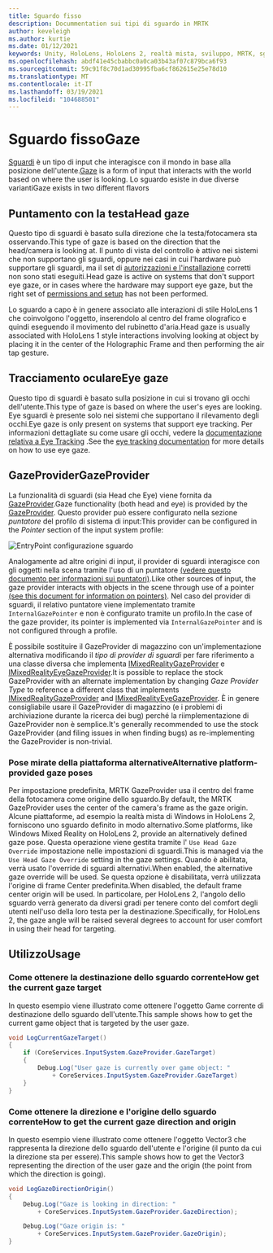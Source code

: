 ```yaml
---
title: Sguardo fisso
description: Docummentation sui tipi di sguardo in MRTK
author: keveleigh
ms.author: kurtie
ms.date: 01/12/2021
keywords: Unity, HoloLens, HoloLens 2, realtà mista, sviluppo, MRTK, sguardo,
ms.openlocfilehash: abdf41e45cbabbc0a0ca03b43af07c879bca6f93
ms.sourcegitcommit: 59c91f8c70d1ad30995fba6cf862615e25e78d10
ms.translationtype: MT
ms.contentlocale: it-IT
ms.lasthandoff: 03/19/2021
ms.locfileid: "104688501"
---
```

# <a name="gaze"></a><span data-ttu-id="6c0cb-104">Sguardo fisso</span><span class="sxs-lookup"><span data-stu-id="6c0cb-104">Gaze</span></span>

<span data-ttu-id="6c0cb-105">[Sguardi](https://docs.microsoft.com/windows/mixed-reality/gaze) è un tipo di input che interagisce con il mondo in base alla posizione dell'utente.</span><span class="sxs-lookup"><span data-stu-id="6c0cb-105">[Gaze](https://docs.microsoft.com/windows/mixed-reality/gaze) is a form of input that interacts with the world based on where the user is looking.</span></span> <span data-ttu-id="6c0cb-106">Lo sguardo esiste in due diverse varianti</span><span class="sxs-lookup"><span data-stu-id="6c0cb-106">Gaze exists in two different flavors</span></span>

## <a name="head-gaze"></a><span data-ttu-id="6c0cb-107">Puntamento con la testa</span><span class="sxs-lookup"><span data-stu-id="6c0cb-107">Head gaze</span></span>

<span data-ttu-id="6c0cb-108">Questo tipo di sguardi è basato sulla direzione che la testa/fotocamera sta osservando.</span><span class="sxs-lookup"><span data-stu-id="6c0cb-108">This type of gaze is based on the direction that the head/camera is looking at.</span></span> <span data-ttu-id="6c0cb-109">Il punto di vista del controllo è attivo nei sistemi che non supportano gli sguardi, oppure nei casi in cui l'hardware può supportare gli sguardi, ma il set di [autorizzazioni e l'installazione](../eye-tracking/EyeTracking_BasicSetup.md#eye-tracking-requirements-checklist) corretti non sono stati eseguiti.</span><span class="sxs-lookup"><span data-stu-id="6c0cb-109">Head gaze is active on systems that don't support eye gaze, or in cases where the hardware may support eye gaze, but the right set of [permissions and setup](../eye-tracking/EyeTracking_BasicSetup.md#eye-tracking-requirements-checklist) has not been performed.</span></span>

<span data-ttu-id="6c0cb-110">Lo sguardo a capo è in genere associato alle interazioni di stile HoloLens 1 che coinvolgono l'oggetto, inserendolo al centro del frame olografico e quindi eseguendo il movimento del rubinetto d'aria.</span><span class="sxs-lookup"><span data-stu-id="6c0cb-110">Head gaze is usually associated with HoloLens 1 style interactions involving looking at object by placing it in the center of the Holographic Frame and then performing the air tap gesture.</span></span>

## <a name="eye-gaze"></a><span data-ttu-id="6c0cb-111">Tracciamento oculare</span><span class="sxs-lookup"><span data-stu-id="6c0cb-111">Eye gaze</span></span>

<span data-ttu-id="6c0cb-112">Questo tipo di sguardi è basato sulla posizione in cui si trovano gli occhi dell'utente.</span><span class="sxs-lookup"><span data-stu-id="6c0cb-112">This type of gaze is based on where the user's eyes are looking.</span></span> <span data-ttu-id="6c0cb-113">Eye sguardi è presente solo nei sistemi che supportano il rilevamento degli occhi.</span><span class="sxs-lookup"><span data-stu-id="6c0cb-113">Eye gaze is only present on systems that support eye tracking.</span></span> <span data-ttu-id="6c0cb-114">Per informazioni dettagliate su come usare gli occhi, vedere la [documentazione relativa a Eye Tracking](../eye-tracking/EyeTracking_Main.md) .</span><span class="sxs-lookup"><span data-stu-id="6c0cb-114">See the [eye tracking documentation](../eye-tracking/EyeTracking_Main.md) for more details on how to use eye gaze.</span></span>

## <a name="gazeprovider"></a><span data-ttu-id="6c0cb-115">GazeProvider</span><span class="sxs-lookup"><span data-stu-id="6c0cb-115">GazeProvider</span></span>

<span data-ttu-id="6c0cb-116">La funzionalità di sguardi (sia Head che Eye) viene fornita da [GazeProvider](xref:Microsoft.MixedReality.Toolkit.Input.GazeProvider).</span><span class="sxs-lookup"><span data-stu-id="6c0cb-116">Gaze functionality (both head and eye) is provided by the [GazeProvider](xref:Microsoft.MixedReality.Toolkit.Input.GazeProvider).</span></span> <span data-ttu-id="6c0cb-117">Questo provider può essere configurato nella sezione *puntatore* del profilo di sistema di input:</span><span class="sxs-lookup"><span data-stu-id="6c0cb-117">This provider can be configured in the *Pointer* section of the input system profile:</span></span>

![EntryPoint configurazione sguardo](../Images/Input/GazeConfigurationEntrypoint.png)

<span data-ttu-id="6c0cb-119">Analogamente ad altre origini di input, il provider di sguardi interagisce con gli oggetti nella scena tramite l'uso di un puntatore [(vedere questo documento per informazioni sui puntatori)](../../architecture/ControllersPointersAndFocus.md).</span><span class="sxs-lookup"><span data-stu-id="6c0cb-119">Like other sources of input, the gaze provider interacts with objects in the scene through use of a pointer [(see this document for information on pointers)](../../architecture/ControllersPointersAndFocus.md).</span></span>
<span data-ttu-id="6c0cb-120">Nel caso del provider di sguardi, il relativo puntatore viene implementato tramite `InternalGazePointer` e non è configurato tramite un profilo.</span><span class="sxs-lookup"><span data-stu-id="6c0cb-120">In the case of the gaze provider, its pointer is implemented via `InternalGazePointer` and is not configured through a profile.</span></span>

<span data-ttu-id="6c0cb-121">È possibile sostituire il GazeProvider di magazzino con un'implementazione alternativa modificando il *tipo di provider di sguardi* per fare riferimento a una classe diversa che implementa [IMixedRealityGazeProvider](xref:Microsoft.MixedReality.Toolkit.Input.IMixedRealityGazeProvider) e [IMixedRealityEyeGazeProvider](xref:Microsoft.MixedReality.Toolkit.Input.IMixedRealityEyeGazeProvider).</span><span class="sxs-lookup"><span data-stu-id="6c0cb-121">It is possible to replace the stock GazeProvider with an alternate implementation by changing *Gaze Provider Type* to reference a different class that implements [IMixedRealityGazeProvider](xref:Microsoft.MixedReality.Toolkit.Input.IMixedRealityGazeProvider) and [IMixedRealityEyeGazeProvider](xref:Microsoft.MixedReality.Toolkit.Input.IMixedRealityEyeGazeProvider).</span></span>
<span data-ttu-id="6c0cb-122">È in genere consigliabile usare il GazeProvider di magazzino (e i problemi di archiviazione durante la ricerca dei bug) perché la riimplementazione di GazeProvider non è semplice.</span><span class="sxs-lookup"><span data-stu-id="6c0cb-122">It's generally recommended to use the stock GazeProvider (and filing issues in when finding bugs) as re-implementing the GazeProvider is non-trivial.</span></span>

### <a name="alternative-platform-provided-gaze-poses"></a><span data-ttu-id="6c0cb-123">Pose mirate della piattaforma alternative</span><span class="sxs-lookup"><span data-stu-id="6c0cb-123">Alternative platform-provided gaze poses</span></span>

<span data-ttu-id="6c0cb-124">Per impostazione predefinita, MRTK GazeProvider usa il centro del frame della fotocamera come origine dello sguardo.</span><span class="sxs-lookup"><span data-stu-id="6c0cb-124">By default, the MRTK GazeProvider uses the center of the camera's frame as the gaze origin.</span></span> <span data-ttu-id="6c0cb-125">Alcune piattaforme, ad esempio la realtà mista di Windows in HoloLens 2, forniscono uno sguardo definito in modo alternativo.</span><span class="sxs-lookup"><span data-stu-id="6c0cb-125">Some platforms, like Windows Mixed Reality on HoloLens 2, provide an alternatively defined gaze pose.</span></span> <span data-ttu-id="6c0cb-126">Questa operazione viene gestita tramite l' `Use Head Gaze Override` impostazione nelle impostazioni di sguardi.</span><span class="sxs-lookup"><span data-stu-id="6c0cb-126">This is managed via the `Use Head Gaze Override` setting in the gaze settings.</span></span> <span data-ttu-id="6c0cb-127">Quando è abilitata, verrà usato l'override di sguardi alternativi.</span><span class="sxs-lookup"><span data-stu-id="6c0cb-127">When enabled, the alternative gaze override will be used.</span></span> <span data-ttu-id="6c0cb-128">Se questa opzione è disabilitata, verrà utilizzata l'origine di frame Center predefinita.</span><span class="sxs-lookup"><span data-stu-id="6c0cb-128">When disabled, the default frame center origin will be used.</span></span> <span data-ttu-id="6c0cb-129">In particolare, per HoloLens 2, l'angolo dello sguardo verrà generato da diversi gradi per tenere conto del comfort degli utenti nell'uso della loro testa per la destinazione.</span><span class="sxs-lookup"><span data-stu-id="6c0cb-129">Specifically, for HoloLens 2, the gaze angle will be raised several degrees to account for user comfort in using their head for targeting.</span></span>

## <a name="usage"></a><span data-ttu-id="6c0cb-130">Utilizzo</span><span class="sxs-lookup"><span data-stu-id="6c0cb-130">Usage</span></span>

### <a name="how-get-the-current-gaze-target"></a><span data-ttu-id="6c0cb-131">Come ottenere la destinazione dello sguardo corrente</span><span class="sxs-lookup"><span data-stu-id="6c0cb-131">How get the current gaze target</span></span>

<span data-ttu-id="6c0cb-132">In questo esempio viene illustrato come ottenere l'oggetto Game corrente di destinazione dello sguardo dell'utente.</span><span class="sxs-lookup"><span data-stu-id="6c0cb-132">This sample shows how to get the current game object that is targeted by the user gaze.</span></span>

```c#
void LogCurrentGazeTarget()
{
    if (CoreServices.InputSystem.GazeProvider.GazeTarget)
    {
        Debug.Log("User gaze is currently over game object: "
            + CoreServices.InputSystem.GazeProvider.GazeTarget)
    }
}
```

### <a name="how-to-get-the-current-gaze-direction-and-origin"></a><span data-ttu-id="6c0cb-133">Come ottenere la direzione e l'origine dello sguardo corrente</span><span class="sxs-lookup"><span data-stu-id="6c0cb-133">How to get the current gaze direction and origin</span></span>

<span data-ttu-id="6c0cb-134">In questo esempio viene illustrato come ottenere l'oggetto Vector3 che rappresenta la direzione dello sguardo dell'utente e l'origine (il punto da cui la direzione sta per essere).</span><span class="sxs-lookup"><span data-stu-id="6c0cb-134">This sample shows how to get the Vector3 representing the direction of the user gaze and the origin (the point from which the direction is going).</span></span>

```c#
void LogGazeDirectionOrigin()
{
    Debug.Log("Gaze is looking in direction: "
        + CoreServices.InputSystem.GazeProvider.GazeDirection);

    Debug.Log("Gaze origin is: "
        + CoreServices.InputSystem.GazeProvider.GazeOrigin);
}
```
